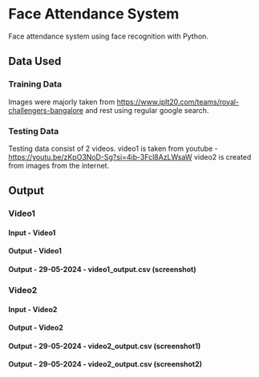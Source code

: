 # Face Attendance System

Face attendance system using face recognition with Python.

## Data Used

### Training Data
Images were majorly taken from https://www.iplt20.com/teams/royal-challengers-bangalore and rest using regular google search.

### Testing Data
Testing data consist of 2 videos.
video1 is taken from youtube - https://youtu.be/zKpO3NoD-Sg?si=4ib-3Fcl8AzLWsaW
video2 is created from images from the internet.


## Output

### Video1 

#### Input - Video1


#### Output - Video1

#### Output - 29-05-2024 - video1_output.csv (screenshot)



### Video2 

#### Input - Video2


#### Output - Video2

#### Output - 29-05-2024 - video2_output.csv (screenshot1)

#### Output - 29-05-2024 - video2_output.csv (screenshot2)

